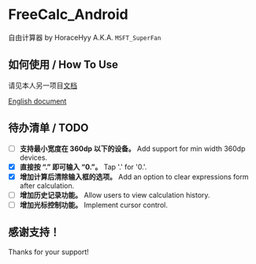 # FreeCalc_Android
自由计算器 by HoraceHyy A.K.A. `MSFT_SuperFan`

## 如何使用 / How To Use
请见本人另一项目[文档](https://github.com/HoraceHuang-ui/Utilities_Collections#-%E8%87%AA%E7%94%B1%E8%AE%A1%E7%AE%97%E5%99%A8)

[English document](https://github.com/HoraceHuang-ui/Utilities_Collections/blob/master/README_English.md#-free-calculator)

## 待办清单 / TODO
- [ ] **支持最小宽度在 360dp 以下的设备。** Add support for min width 360dp devices.
- [x] **直接按 “.” 即可输入 “0.”。** Tap '.' for '0.'.
- [x] **增加计算后清除输入框的选项。** Add an option to clear expressions form after calculation.
- [ ] **增加历史记录功能。** Allow users to view calculation history.
- [ ] **增加光标控制功能。** Implement cursor control.

## 感谢支持！
Thanks for your support!
